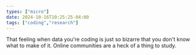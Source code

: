 ```yaml
---
types: ["micro"]
date: 2024-10-16T10:25:25-04:00
tags: ["coding","research"]
---
```

That feeling when data you're coding is just so bizarre that you don't know what to make of it. Online communities are a heck of a thing to study.
